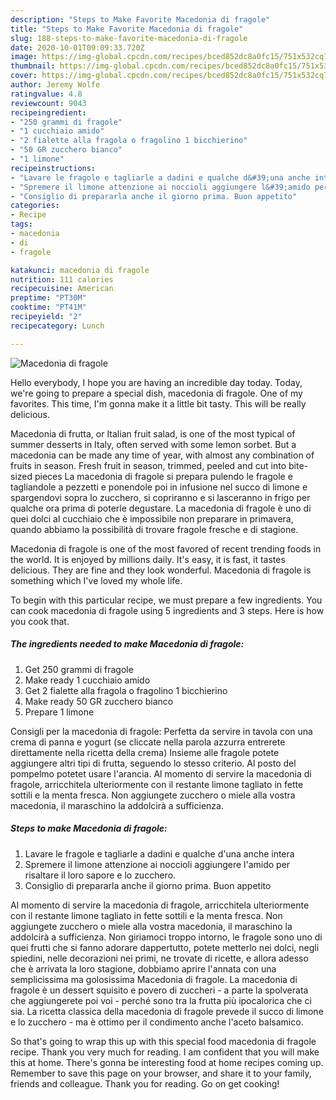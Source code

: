 ```yaml
---
description: "Steps to Make Favorite Macedonia di fragole"
title: "Steps to Make Favorite Macedonia di fragole"
slug: 188-steps-to-make-favorite-macedonia-di-fragole
date: 2020-10-01T09:09:33.720Z
image: https://img-global.cpcdn.com/recipes/bced852dc8a0fc15/751x532cq70/macedonia-di-fragole-recipe-main-photo.jpg
thumbnail: https://img-global.cpcdn.com/recipes/bced852dc8a0fc15/751x532cq70/macedonia-di-fragole-recipe-main-photo.jpg
cover: https://img-global.cpcdn.com/recipes/bced852dc8a0fc15/751x532cq70/macedonia-di-fragole-recipe-main-photo.jpg
author: Jeremy Wolfe
ratingvalue: 4.8
reviewcount: 9043
recipeingredient:
- "250 grammi di fragole"
- "1 cucchiaio amido"
- "2 fialette alla fragola o fragolino 1 bicchierino"
- "50 GR zucchero bianco"
- "1 limone"
recipeinstructions:
- "Lavare le fragole e tagliarle a dadini e qualche d&#39;una anche intera"
- "Spremere il limone attenzione ai noccioli aggiungere l&#39;amido per risaltare il loro sapore e lo zucchero."
- "Consiglio di prepararla anche il giorno prima. Buon appetito"
categories:
- Recipe
tags:
- macedonia
- di
- fragole

katakunci: macedonia di fragole 
nutrition: 111 calories
recipecuisine: American
preptime: "PT30M"
cooktime: "PT41M"
recipeyield: "2"
recipecategory: Lunch

---
```



![Macedonia di fragole](https://img-global.cpcdn.com/recipes/bced852dc8a0fc15/751x532cq70/macedonia-di-fragole-recipe-main-photo.jpg)

Hello everybody, I hope you are having an incredible day today. Today, we're going to prepare a special dish, macedonia di fragole. One of my favorites. This time, I'm gonna make it a little bit tasty. This will be really delicious.

Macedonia di frutta, or Italian fruit salad, is one of the most typical of summer desserts in Italy, often served with some lemon sorbet. But a macedonia can be made any time of year, with almost any combination of fruits in season. Fresh fruit in season, trimmed, peeled and cut into bite-sized pieces La macedonia di fragole si prepara pulendo le fragole e tagliandole a pezzetti e ponendole poi in infusione nel succo di limone e spargendovi sopra lo zucchero, si copriranno e si lasceranno in frigo per qualche ora prima di poterle degustare. La macedonia di fragole è uno di quei dolci al cucchiaio che è impossibile non preparare in primavera, quando abbiamo la possibilità di trovare fragole fresche e di stagione.

Macedonia di fragole is one of the most favored of recent trending foods in the world. It is enjoyed by millions daily. It's easy, it is fast, it tastes delicious. They are fine and they look wonderful. Macedonia di fragole is something which I've loved my whole life.


To begin with this particular recipe, we must prepare a few ingredients. You can cook macedonia di fragole using 5 ingredients and 3 steps. Here is how you cook that.

<!--inarticleads1-->

##### The ingredients needed to make Macedonia di fragole:

1. Get 250 grammi di fragole
1. Make ready 1 cucchiaio amido
1. Get 2 fialette alla fragola o fragolino 1 bicchierino
1. Make ready 50 GR zucchero bianco
1. Prepare 1 limone


Consigli per la macedonia di fragole: Perfetta da servire in tavola con una crema di panna e yogurt (se cliccate nella parola azzurra entrerete direttamente nella ricetta della crema) Insieme alle fragole potete aggiungere altri tipi di frutta, seguendo lo stesso criterio. Al posto del pompelmo potetet usare l&#39;arancia. Al momento di servire la macedonia di fragole, arricchitela ulteriormente con il restante limone tagliato in fette sottili e la menta fresca. Non aggiungete zucchero o miele alla vostra macedonia, il maraschino la addolcirà a sufficienza. 

<!--inarticleads2-->

##### Steps to make Macedonia di fragole:

1. Lavare le fragole e tagliarle a dadini e qualche d&#39;una anche intera
1. Spremere il limone attenzione ai noccioli aggiungere l&#39;amido per risaltare il loro sapore e lo zucchero.
1. Consiglio di prepararla anche il giorno prima. Buon appetito


Al momento di servire la macedonia di fragole, arricchitela ulteriormente con il restante limone tagliato in fette sottili e la menta fresca. Non aggiungete zucchero o miele alla vostra macedonia, il maraschino la addolcirà a sufficienza. Non giriamoci troppo intorno, le fragole sono uno di quei frutti che si fanno adorare dappertutto, potete metterlo nei dolci, negli spiedini, nelle decorazioni nei primi, ne trovate di ricette, e allora adesso che è arrivata la loro stagione, dobbiamo aprire l&#39;annata con una semplicissima ma golosissima Macedonia di fragole. La macedonia di fragole è un dessert squisito e povero di zuccheri - a parte la spolverata che aggiungerete poi voi - perché sono tra la frutta più ipocalorica che ci sia. La ricetta classica della macedonia di fragole prevede il succo di limone e lo zucchero - ma è ottimo per il condimento anche l&#39;aceto balsamico. 

So that's going to wrap this up with this special food macedonia di fragole recipe. Thank you very much for reading. I am confident that you will make this at home. There's gonna be interesting food at home recipes coming up. Remember to save this page on your browser, and share it to your family, friends and colleague. Thank you for reading. Go on get cooking!
